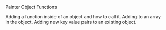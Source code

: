 Painter Object Functions

Adding a function inside of an object and how to call it.
Adding to an array in the object.
Adding new key value pairs to an existing object.

